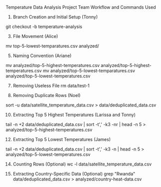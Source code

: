 Temperature Data Analysis Project
Team Workflow and Commands Used
1. Branch Creation and Initial Setup (Tonny)
   
git checkout -b temperature-analysis

3. File Movement (Alice)
   
mv top-5-lowest-temparatures.csv analyzed/

5. Naming Convention (Ariane)
   
mv analyzed/top-5-highest-temperatures.csv analyzed/top-5-highest-temperatures.csv mv analyzed/top-5-lowest-temparatures.csv analyzed/top-5-lowest-temperatures.csv

7. Removing Useless File 
rm data/test-1

8. Removing Duplicate Rows (Noel)
   
sort -u data/satellite_temperature_data.csv > data/deduplicated_data.csv

10. Extracting Top 5 Highest Temperatures (Larissa and Tonny)
    
tail -n +2 data/deduplicated_data.csv | sort -t',' -k3 -nr | head -n 5 > analyzed/top-5-highest-temperatures.csv

12. Extracting Top 5 Lowest Temperatures (James)
    
tail -n +2 data/deduplicated_data.csv | sort -t',' -k3 -n | head -n 5 > analyzed/top-5-lowest-temperatures.csv

14. Counting Rows (Optional)
wc -l data/satellite_temperature_data.csv

15. Extracting Country-Specific Data (Optional)
grep "Rwanda" data/deduplicated_data.csv > analyzed/country-heat-data.csv

